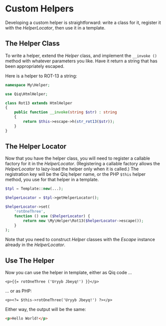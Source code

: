 # Custom Helpers

Developing a custom helper is straightforward: write a class for it, register
it with the _HelperLocator_, then use it in a template.

## The Helper Class

To write a helper, extend the _Helper_ class, and implement the `__invoke
()` method with whatever parameters you like. Have it return a string that has
been appropriately escaped.

Here is a helper to ROT-13 a string:

```php
namespace My\Helper;

use Qiq\HtmlHelper;

class Rot13 extends HtmlHelper
{
    public function __invoke(string $str) : string
    {
        return $this->escape->h(str_rot13($str));
    }
}
```

## The Helper Locator

Now that you have the helper class, you will need to register a callable factory
for it in the _HelperLocator_. (Registering a callable factory allows
the _HelperLocator_ to lazy-load the helper only when it is called.)  The
registration key will be the Qiq helper name, or the PHP `$this` helper method,
you use for that helper in a template.

```php
$tpl = Template::new(...);

$helperLocator = $tpl->getHelperLocator();

$helperLocator->set(
    'rotOneThree',
    function () use ($helperLocator) {
        return new \My\Helper\Rot13($helperLocator->escape());
    }
);
```

Note that you need to construct _Helper_ classes with the _Escape_ instance
already in the _HelperLocator_.

## Use The Helper

Now you can use the helper in template, either as Qiq code ...

```
<p>{{= rotOneThree ('Uryyb Jbeyq!') }}</p>
```

... or as PHP:

```html+php
<p><?= $this->rotOneThree('Uryyb Jbeyq!') ?></p>
```

Either way, the output will be the same:

```html
<p>Hello World!</p>
```

